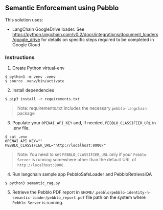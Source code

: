 ## Semantic Enforcement using Pebblo

This solution uses:

- LangChain GoogleDrive loader. See https://python.langchain.com/v0.2/docs/integrations/document_loaders/google_drive for details on specific steps required to be completed in Google Cloud

### Instructions

1. Create Python virtual-env

```console
$ python3 -m venv .venv
$ source .venv/bin/activate
```

2. Install dependencies

```console
$ pip3 install -r requirements.txt
```

> Note: requirements.txt includes the necessary `pebblo-langchain` package

3. Populate your `OPENAI_API_KEY` and, if needed, `PEBBLO_CLASSIFIER_URL` in .env file.

```console
$ cat .env
OPENAI_API_KEY=""
PEBBLO_CLASSIFIER_URL="http://localhost:8000/"
```

> Note: You need to set `PEBBLO_CLASSIFIER_URL` only if your `Pebblo Server` is running somewhere other than the default URL
> of `http://localhost:8000`.

4. Run langchain sample app PebbloSafeLoader and PebbloRetrievalQA

```console
$ python3 semantic_rag.py
```

5. Retrieve the Pebblo PDF report in `$HOME/.pebblo/pebblo-identity-n-semantic-loader/pebblo_report.pdf` file path on the system where `Pebblo Server`
   is running.
